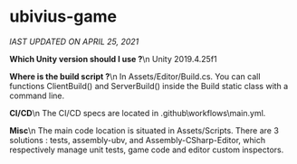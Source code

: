 # ubivius-game

_lAST UPDATED ON APRIL 25, 2021_

**Which Unity version should I use ?**\n
Unity 2019.4.25f1

**Where is the build script ?**\n
In Assets/Editor/Build.cs. You can call functions ClientBuild() and ServerBuild() inside the Build static class with a command line.

**CI/CD**\n
The CI/CD specs are located in  .github\workflows\main.yml.

**Misc**\n
The main code location is situated in Assets/Scripts. There are 3 solutions : tests, assembly-ubv, and Assembly-CSharp-Editor, which respectively manage unit tests, game code and editor custom inspectors.
